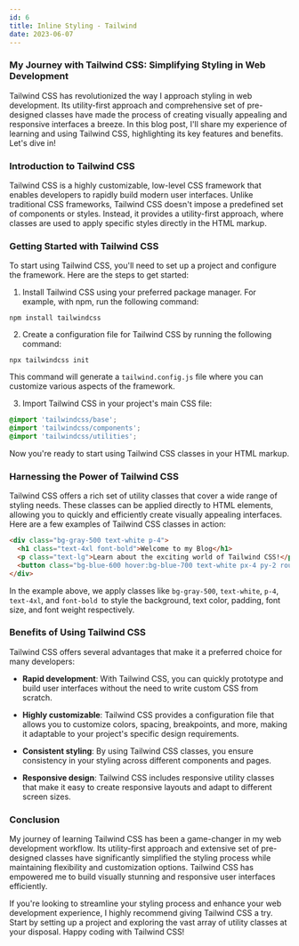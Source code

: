 ```yaml
---
id: 6
title: Inline Styling - Tailwind
date: 2023-06-07
---
```


### My Journey with Tailwind CSS: Simplifying Styling in Web Development

Tailwind CSS has revolutionized the way I approach styling in web development. Its utility-first approach and comprehensive set of pre-designed classes have made the process of creating visually appealing and responsive interfaces a breeze. In this blog post, I'll share my experience of learning and using Tailwind CSS, highlighting its key features and benefits. Let's dive in!

### Introduction to Tailwind CSS

Tailwind CSS is a highly customizable, low-level CSS framework that enables developers to rapidly build modern user interfaces. Unlike traditional CSS frameworks, Tailwind CSS doesn't impose a predefined set of components or styles. Instead, it provides a utility-first approach, where classes are used to apply specific styles directly in the HTML markup.

### Getting Started with Tailwind CSS

To start using Tailwind CSS, you'll need to set up a project and configure the framework. Here are the steps to get started:

1. Install Tailwind CSS using your preferred package manager. For example, with npm, run the following command:

```
npm install tailwindcss
```

2. Create a configuration file for Tailwind CSS by running the following command:

```
npx tailwindcss init
```

This command will generate a `tailwind.config.js` file where you can customize various aspects of the framework.

3. Import Tailwind CSS in your project's main CSS file:

```CSS
@import 'tailwindcss/base';
@import 'tailwindcss/components';
@import 'tailwindcss/utilities';
```

Now you're ready to start using Tailwind CSS classes in your HTML markup.

### Harnessing the Power of Tailwind CSS

Tailwind CSS offers a rich set of utility classes that cover a wide range of styling needs. These classes can be applied directly to HTML elements, allowing you to quickly and efficiently create visually appealing interfaces. Here are a few examples of Tailwind CSS classes in action:

```HTML
<div class="bg-gray-500 text-white p-4">
  <h1 class="text-4xl font-bold">Welcome to my Blog</h1>
  <p class="text-lg">Learn about the exciting world of Tailwind CSS!</p>
  <button class="bg-blue-600 hover:bg-blue-700 text-white px-4 py-2 rounded">Get Started</button>
</div>
```

In the example above, we apply classes like `bg-gray-500`, `text-white`, `p-4`, `text-4xl`, and `font-bold `to style the background, text color, padding, font size, and font weight respectively.

### Benefits of Using Tailwind CSS

Tailwind CSS offers several advantages that make it a preferred choice for many developers:

- **Rapid development**: With Tailwind CSS, you can quickly prototype and build user interfaces without the need to write custom CSS from scratch.

- **Highly customizable**: Tailwind CSS provides a configuration file that allows you to customize colors, spacing, breakpoints, and more, making it adaptable to your project's specific design requirements.

- **Consistent styling**: By using Tailwind CSS classes, you ensure consistency in your styling across different components and pages.

- **Responsive design**: Tailwind CSS includes responsive utility classes that make it easy to create responsive layouts and adapt to different screen sizes.

### Conclusion

My journey of learning Tailwind CSS has been a game-changer in my web development workflow. Its utility-first approach and extensive set of pre-designed classes have significantly simplified the styling process while maintaining flexibility and customization options. Tailwind CSS has empowered me to build visually stunning and responsive user interfaces efficiently.

If you're looking to streamline your styling process and enhance your web development experience, I highly recommend giving Tailwind CSS a try. Start by setting up a project and exploring the vast array of utility classes at your disposal. Happy coding with Tailwind CSS!
